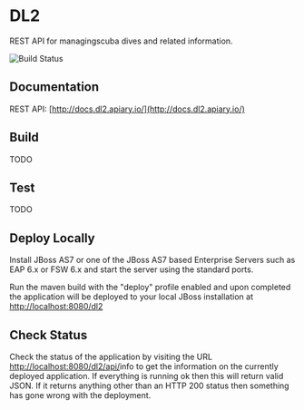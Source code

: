 # DL2 #
REST API for managingscuba dives and related information.

![Build Status](https://travis-ci.org/bsaunder/dl2.svg?branch=master)

## Documentation ##
REST API: [http://docs.dl2.apiary.io/](http://docs.dl2.apiary.io/)

## Build ##
TODO

## Test ##
TODO

## Deploy Locally ##
Install JBoss AS7 or one of the JBoss AS7 based Enterprise Servers such as EAP 6.x or FSW 6.x and start the server using the standard ports.

Run the maven build with the "deploy" profile enabled and upon completed the application will be deployed to your local JBoss installation at [http://localhost:8080/dl2](http://localhost:8080/dl2)

## Check Status ##
Check the status of the application by visiting the URL [http://localhost:8080/dl2/api/](http://localhost:8080/dl2/api/)info to get the information on the currently deployed application. If everything is running ok then this will return valid JSON. If it returns anything other than an HTTP 200 status then something has gone wrong with the deployment.



